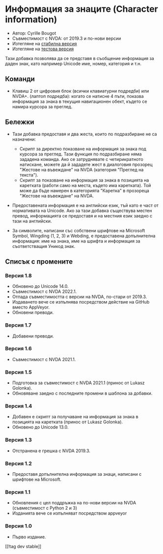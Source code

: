 # Информация за знаците (Character information) #

* Автор: Cyrille Bougot
* Съвместимост с NVDA: от 2019.3 и по-нови версии
* Изтегляне на [стабилна версия][1]
* Изтегляне на [тестова версия][2]

Тази добавка позволява да се представя в съобщение информация за даден знак,
като например Unicode име, номер, категория и т.н.


## Команди

* Клавиш 2 от цифровия блок (всички клавиатурни подредби) или NVDA+. (лаптоп
  подредба): когато се натисне 4 пъти, показва информация за знака в текущия
  навигационен обект, където се намира курсора за преглед.


## Бележки

* Тази добавка предоставя и два жеста, които по подразбиране не са
  назначени:

    * Скрипт за директно показване на информация за знака под курсора за
      преглед. Тази функция по подразбиране няма зададена команда. Ако се
      затруднявате с четирикратното натискане, можете да й зададете жест в
      диалоговия прозорец "Жестове на въвеждане" на NVDA (категория "Преглед
      на текста").
    * Скрипт за показване на информация за знака в позицията на каретката
      (работи само на места, където има каретката). Той може да бъде намерен
      в категорията "Каретка" в прозореца "Жестове на въвеждане" на NVDA.

* Предоставената информация е на английски език, тъй като е част от
  нормативата на Unicode. Ако за тази добавка съществува местен превод,
  информацията се предоставя и на местния език заедно с тази на английски.
* За символите, написани със собствени шрифтове на Microsoft Symbol,
  Wingding (1, 2, 3) и Webding, е предоставена допълнителна информация: име
  на знака, име на шрифта и информация за съответстващия Уникод знак.


## Списък с промените

### Версия 1.8

* Обновено до Unicode 14.0.
* Съвместимост с NVDA 2022.1.
* Отпада съвместимостта с версии на NVDA, по-стари от 2019.3.
* Издаването вече се изпълнява посредством действие на GitHub вместо
  AppVeyor.
* Обновени преводи.

### Версия 1.7

* Добавени преводи.

### Версия 1.6

* Съвместимост с NVDA 2021.1.

### Версия 1.5

* Подготовка за съвместимост с NVDA 2021.1 (принос от Lukasz Golonka).
* Обновяване заедно с последните промени в шаблона за добавки.

### Версия 1.4

* Добавен е скрипт за получаване на информация за знака в позицията на
  каретката (принос от Lukasz Golonka).
* Обновено до Unicode 13.0.

### Версия 1.3

* Отстранена е грешка с NVDA 2019.3.


### Версия 1.2

* Предоставя допълнителна информация за знаци, написани с шрифтове на
  Microsoft.


### Версия 1.1

* Обновления с цел поддръжка на по-нови версии на NVDA (съвместимост с
  Python 2 и 3)
* Изданията вече се изпълняват посредством appveyor


### Версия 1.0

* Първо издание.

[[!tag dev stable]]

[1]: https://addons.nvda-project.org/files/get.php?file=chari

[2]: https://addons.nvda-project.org/files/get.php?file=chari-dev
